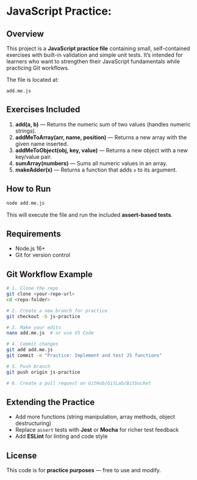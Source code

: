 # JavaScript Practice:

## Overview
This project is a **JavaScript practice file** containing small, self-contained exercises with built-in validation and simple unit tests.
It’s intended for learners who want to strengthen their JavaScript fundamentals while practicing Git workflows.

The file is located at:
```
add.me.js
```

## Exercises Included
1. **add(a, b)** — Returns the numeric sum of two values (handles numeric strings).
2. **addMeToArray(arr, name, position)** — Returns a new array with the given name inserted.
3. **addMeToObject(obj, key, value)** — Returns a new object with a new key/value pair.
4. **sumArray(numbers)** — Sums all numeric values in an array.
5. **makeAdder(x)** — Returns a function that adds `x` to its argument.

## How to Run
```bash
node add.me.js
```
This will execute the file and run the included **assert-based tests**.

## Requirements
- Node.js 16+
- Git for version control

## Git Workflow Example
```bash
# 1. Clone the repo
git clone <your-repo-url>
cd <repo-folder>

# 2. Create a new branch for practice
git checkout -b js-practice

# 3. Make your edits
nano add.me.js  # or use VS Code

# 4. Commit changes
git add add.me.js
git commit -m "Practice: Implement and test JS functions"

# 5. Push branch
git push origin js-practice

# 6. Create a pull request on GitHub/GitLab/Bitbucket
```

## Extending the Practice
- Add more functions (string manipulation, array methods, object destructuring)
- Replace `assert` tests with **Jest** or **Mocha** for richer test feedback
- Add **ESLint** for linting and code style

## License
This code is for **practice purposes** — free to use and modify.